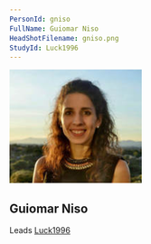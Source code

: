 ```yaml
---
PersonId: gniso
FullName: Guiomar Niso
HeadShotFilename: gniso.png
StudyId: Luck1996
---
```


![headshot of researcher](/assets/images/headshots/gniso.png "Guiomar Niso")

## Guiomar Niso

Leads [Luck1996](/replications/Luck1996)